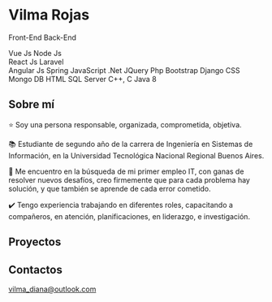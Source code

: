 <h1>Vilma Rojas </h1>

<market>Front-End  Back-End</market>

Vue Js         Node Js      
React Js       Laravel       
Angular Js     Spring
JavaScript     .Net
JQuery         Php
Bootstrap      Django
CSS            Mongo DB
HTML           SQL Server
               C++, C
               Java 8

<h2>Sobre mí</h2>

⭐️ Soy una persona responsable, organizada, comprometida, objetiva.

📚 Estudiante de segundo año de la carrera de Ingeniería en Sistemas de Información, en la Universidad Tecnológica Nacional Regional Buenos Aires.

🎈 Me encuentro en la búsqueda de mi primer empleo IT, con ganas de resolver nuevos desafíos, creo firmemente que para cada problema hay solución, y que también se aprende de cada error cometido.

✔️ Tengo experiencia trabajando en diferentes roles, capacitando a compañeros, en atención, planificaciones, en liderazgo, e investigación. 


<h2>Proyectos</h2>


<h2>Contactos</h2>

vilma_diana@outlook.com

